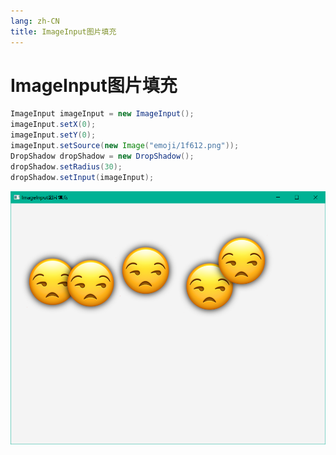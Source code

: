```yaml
---
lang: zh-CN
title: ImageInput图片填充
---
```



# ImageInput图片填充

```java
ImageInput imageInput = new ImageInput();  
imageInput.setX(0);  
imageInput.setY(0);  
imageInput.setSource(new Image("emoji/1f612.png"));  
DropShadow dropShadow = new DropShadow();  
dropShadow.setRadius(30);  
dropShadow.setInput(imageInput);
```

![](../assets/Pasted%20image%2020220616172741.png)